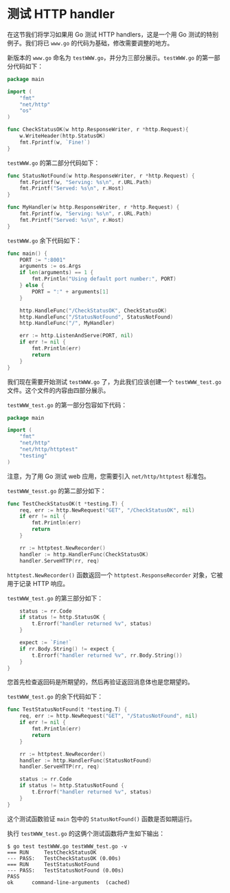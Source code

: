 # **测试 HTTP handler**

在这节我们将学习如果用 Go 测试 HTTP handlers，这是一个用 Go 测试的特别例子。我们将已 `www.go` 的代码为基础，修改需要调整的地方。

新版本的 `www.go` 命名为 `testWWW.go`，并分为三部分展示。`testWWW.go` 的第一部分代码如下：

```go
package main

import (
    "fmt"
    "net/http"
    "os"
)

func CheckStatusOK(w http.ResponseWriter, r *http.Request){
    w.WriteHeader(http.StatusOK)
    fmt.Fprintf(w, `Fine!`)
}
```

`testWWW.go` 的第二部分代码如下：

```go
func StatusNotFound(w http.ResponseWriter, r *http.Request) {
    fmt.Fprintf(w, "Serving: %s\n", r.URL.Path)
    fmt.Printf("Served: %s\n", r.Host)
}

func MyHandler(w http.ResponseWriter, r *http.Request) {
    fmt.Fprintf(w, "Serving: %s\n", r.URL.Path)
    fmt.Printf("Served: %s\n", r.Host)
}
```

`testWWW.go` 余下代码如下：

```go
func main() {
    PORT := ":8001"
    arguments := os.Args
    if len(arguments) == 1 {
        fmt.Println("Using default port number:", PORT)
    } else {
        PORT = ":" + arguments[1]
    }

    http.HandleFunc("/CheckStatusOK", CheckStatusOK)
    http.HandleFunc("/StatusNotFound", StatusNotFound)
    http.HandleFunc("/", MyHandler)

    err := http.ListenAndServe(PORT, nil)
    if err != nil {
        fmt.Println(err)
        return
    }
}
```

我们现在需要开始测试 `testWWW.go` 了，为此我们应该创建一个 `testWWW_test.go` 文件。这个文件的内容由四部分展示。

`testWWW_test.go` 的第一部分包容如下代码：

```go
package main

import (
    "fmt"
    "net/http"
    "net/http/httptest"
    "testing"
)
```

注意，为了用 Go 测试 web 应用，您需要引入 `net/http/httptest` 标准包。

`testWWW_tesst.go` 的第二部分如下：

```go
func TestCheckStatusOK(t *testing.T) {
    req, err := http.NewRequest("GET", "/CheckStatusOK", nil)
    if err != nil {
        fmt.Println(err)
        return
    }

    rr := httptest.NewRecorder()
    handler := http.HandlerFunc(CheckStatusOK)
    handler.ServeHTTP(rr, req)
```

`httptest.NewRecorder()` 函数返回一个 `httptest.ResponseRecorder` 对象，它被用于记录 HTTP 响应。

`testWWW_test.go` 的第三部分如下：

```go
    status := rr.Code
    if status != http.StatusOK {
        t.Errorf("handler returned %v", status)
    }

    expect := `Fine!`
    if rr.Body.String() != expect {
        t.Errorf("handler returned %v", rr.Body.String())
    }
}
```

您首先检查返回码是所期望的，然后再验证返回消息体也是您期望的。

`testWWW_test.go` 的余下代码如下：

```go
func TestStatusNotFound(t *testing.T) {
    req, err := http.NewRequest("GET", "/StatusNotFound", nil)
    if err != nil {
        fmt.Println(err)
        return
    }

    rr := httptest.NewRecorder()
    handler := http.HandlerFunc(StatusNotFound)
    handler.ServeHTTP(rr, req)

    status := rr.Code
    if status != http.StatusNotFound {
        t.Errorf("handler returned %v", status)
    }
}
```

这个测试函数验证 `main` 包中的 `StatusNotFound()` 函数是否如期运行。

执行 `testWWW_test.go` 的这俩个测试函数将产生如下输出：

```shell
$ go test testWWW.go testWWW_test.go -v
=== RUN     TestCheckStatusOK
--- PASS:   TestCheckStatusOK (0.00s)
=== RUN     TestStatusNotFound
--- PASS:   TestStatusNotFound (0.00s)
PASS
ok      command-line-arguments  (cached)
```